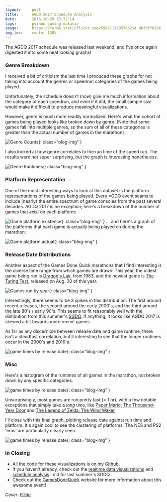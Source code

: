 ```yaml
---
layout:     post
title:      AGDQ 2017 Schedule Analysis
date:       2016-10-29 13:32:14
tags:       python gaming dataviz
image:	    https://farm6.staticflickr.com/5507/11995786214_4b3dff6826_k_d.jpg
img_loc:    center 120%
---
```


The AGDQ 2017 schedule was released last weekend, and I've once again digested it into some neat looking graphs!<!--break-->

### Genre Breakdown

I received a bit of criticism the last time I produced these graphs for not taking into account the genres or speedrun categories of the games being played.

Unfortunately, the schedule doesn't (now) give me much information about the category of each speedrun, and even if it did, the small sample size would make it difficult to produce meaningful visualizations.

However, genre is much more readily normalized. Here's what the cohort of games being played looks like broken down by genre. (Note that some games fall into multiple genres, so the sum of all of these categories is greater than the actual number of games in the marathon)

![Genre Counts](/img/agdq-2017-graphs/genre_counts.png){: class="blog-img" }

I also looked at how genre correlates to the run time of the speed run. The results were not super surprising, but the graph is interesting nonetheless.

![Genre Runtimes](/img/agdq-2017-graphs/genre_runtimes.png){: class="blog-img" }

### Platform Representation

One of the most interesting ways to look at this dataset is the platform representations of the games being played. Every \*GDQ event seams to include (nearly) the entire spectrum of game consoles from the past several decades. AGDQ 2017 is no exception; here's a breakdown of the number of games that *exist* on each platform:

![Game platform existence](/img/agdq-2017-graphs/general_platform_counts.png){: class="blog-img" }
... and here's a graph of the platforms that each game is actually being played on during the marathon:

![Game platform actual](/img/agdq-2017-graphs/platforms_run.png){: class="blog-img" }

### Release Date Distributions

Another aspect of the Games Done Quick marathons that I find interesting is the diverse time range from which games are drawn. This year, the oldest game being run is [Dragon's Lair](http://www.giantbomb.com/dragons-lair/3030-23/), from 1983, and the newest game is [The Turing Test](http://www.giantbomb.com/the-turing-test/3030-52970/), released on Aug. 30 of this year.

![Games run by year](/img/agdq-2017-graphs/num_games_by_year.png){: class="blog-img" }

Interestingly, there seems to be 3 spikes in this distribution. The first around recent releases, the second around the early 2000's, and the third around the late 80's / early 90's. This seams to fit reasonably well with the distibution from this summer's [SGDQ](/blog/2016/06/25/SGDQ-2016-Schedule-Analysis/). If anything, it looks like AGDQ 2017 is skewed a bit towards more recent games.

As far as any discernible between release date and game runtime, there isn't a steadfast correlation, but it interesting to see that the longer runtimes occur in the 2000's and 2010's.

![game times by release date](/img/agdq-2017-graphs/time_by_release_date.png){: class="blog-img" }

### Misc

Here's a histogram of the runtimes of all games in the marathon, not broken down by any specific categories.

![game times by release date](/img/agdq-2017-graphs/time_to_run_histogram.png){: class="blog-img" }

Unsurprisingly, most games are run pretty fast (< 1 hr), with a few notable exceptions that simply take a *long* time, like [Paper Mario: The Thousand-Year Door](http://www.giantbomb.com/paper-mario-the-thousand-year-door/3030-7481/) and [The Legend of Zelda: The Wind Waker](http://www.giantbomb.com/the-legend-of-zelda-the-wind-waker/3030-18508/)

I'll close with this final graph, plotting release date against run time and platform. It's again cool to see the clustering of platforms. The NES and PS2 'eras' are particularly clearly seen.

![game times by release date](/img/agdq-2017-graphs/running_time_v_release_date.png){: class="blog-img" }

### In Closing
* All the code for these visualizations is on my [Github](https://github.com/bcongdon/agdq-2017-schedule-analysis).
* If you haven't already, check out the [realtime data visualizations](http://gdqstat.us/) and [schedule analysis](/blog/2016/06/25/SGDQ-2016-Schedule-Analysis/) I did for last summer's SGDQ.
* Check out the [GamesDoneQuick](https://gamesdonequick.com/) website for more information about this awesome event!

*Cover: [Flickr](https://www.flickr.com/photos/city-amsterdam/11995786214/in/pool-publicdomain/)*
